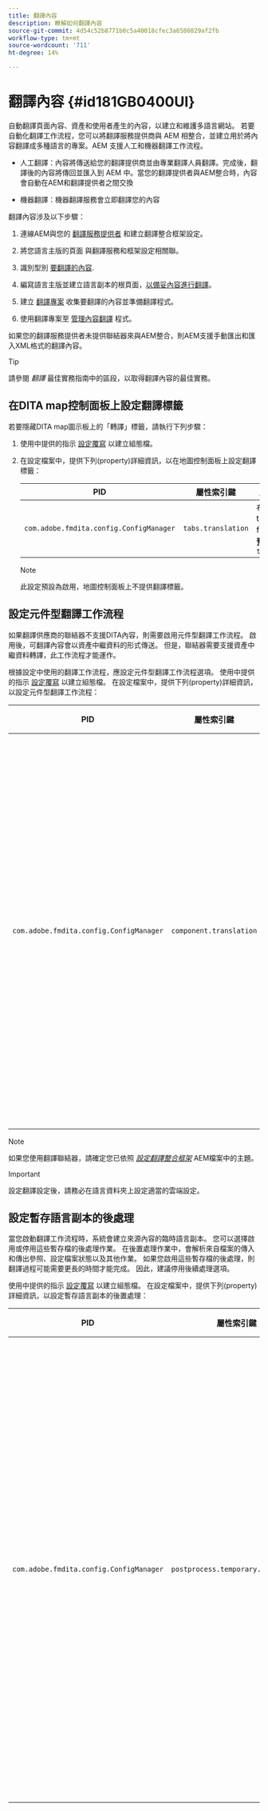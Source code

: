 ```yaml
---
title: 翻譯內容
description: 瞭解如何翻譯內容
source-git-commit: 4d54c52b8771b0c5a40018cfec3a6586029af2fb
workflow-type: tm+mt
source-wordcount: '711'
ht-degree: 14%

---
```



# 翻譯內容 {#id181GB0400UI}

自動翻譯頁面內容、資產和使用者產生的內容，以建立和維護多語言網站。 若要自動化翻譯工作流程，您可以將翻譯服務提供商與 AEM 相整合，並建立用於將內容翻譯成多種語言的專案。AEM 支援人工和機器翻譯工作流程。

- 人工翻譯：內容將傳送給您的翻譯提供商並由專業翻譯人員翻譯。完成後，翻譯後的內容將傳回並匯入到 AEM 中。當您的翻譯提供者與AEM整合時，內容會自動在AEM和翻譯提供者之間交換

- 機器翻譯：機器翻譯服務會立即翻譯您的內容


翻譯內容涉及以下步驟：

1. 連線AEM與您的 [翻譯服務提供者](https://experienceleague.adobe.com/docs/experience-manager-cloud-service/sites/administering/reusing-content/translation/integration-framework.html?lang=en) 和建立翻譯整合框架設定。

1. 將您語言主版的頁面 與翻譯服務和框架設定相關聯。

1. 識別型別 [要翻譯的內容](https://experienceleague.adobe.com/docs/experience-manager-cloud-service/sites/administering/reusing-content/translation/rules.html?lang=en).

1. 編寫語言主版並建立語言副本的根頁面，[以備妥內容進行翻譯](https://experienceleague.adobe.com/docs/experience-manager-cloud-service/sites/administering/reusing-content/translation/preparation.html?lang=en)。

1. 建立 [翻譯專案](https://experienceleague.adobe.com/docs/experience-manager-cloud-service/sites/administering/reusing-content/translation/managing-projects.html?lang=en) 收集要翻譯的內容並準備翻譯程式。

1. 使用翻譯專案至 [管理內容翻譯](https://experienceleague.adobe.com/docs/experience-manager-cloud-service/sites/administering/reusing-content/translation/managing-projects.html?lang=en) 程式。


如果您的翻譯服務提供者未提供聯結器來與AEM整合，則AEM支援手動匯出和匯入XML格式的翻譯內容。

>[!TIP]
>
> 請參閱 *翻譯* 最佳實務指南中的區段，以取得翻譯內容的最佳實務。

## 在DITA map控制面板上設定翻譯標籤

若要隱藏DITA map圖示板上的「轉譯」標籤，請執行下列步驟：

1. 使用中提供的指示 [設定覆寫](download-install-additional-config-override.md#) 以建立組態檔。
1. 在設定檔案中，提供下列\(property\)詳細資訊，以在地圖控制面板上設定翻譯標籤：

   | PID | 屬性索引鍵 | 屬性值 |
   |---|------------|--------------|
   | `com.adobe.fmdita.config.ConfigManager` | `tabs.translation` | 布林值\( true/ false\)。<br> **預設值**: `true` |

   >[!NOTE]
   >
   > 此設定預設為啟用，地圖控制面板上不提供翻譯標籤。


## 設定元件型翻譯工作流程

如果翻譯供應商的聯結器不支援DITA內容，則需要啟用元件型翻譯工作流程。 啟用後，可翻譯內容會以資產中繼資料的形式傳送。 但是，聯結器需要支援資產中繼資料轉譯，此工作流程才能運作。

根據設定中使用的翻譯工作流程，應設定元件型翻譯工作流程選項。 使用中提供的指示 [設定覆寫](download-install-additional-config-override.md#) 以建立組態檔。 在設定檔案中，提供下列\(property\)詳細資訊，以設定元件型翻譯工作流程：

| PID | 屬性索引鍵 | 屬性值 |
|---|------------|--------------|
| `com.adobe.fmdita.config.ConfigManager` | `component.translation` | 布林值： <br>  — 如果您使用人工翻譯，則 *停用* \( `false`\) **元件式翻譯工作流程** 選項。 <br>  — 如果您使用機器翻譯，則 *啟用\( `true`\)* 此 **元件式翻譯工作流程** 選項。 |

>[!NOTE]
>
> 如果您使用翻譯聯結器，請確定您已依照 *[設定翻譯整合框架](https://experienceleague.adobe.com/docs/experience-manager-cloud-service/sites/administering/reusing-content/translation/integration-framework.html?lang=en)* AEM檔案中的主題。

>[!IMPORTANT]
>
> 設定翻譯設定後，請務必在語言資料夾上設定適當的雲端設定。

## 設定暫存語言副本的後處理

當您啟動翻譯工作流程時，系統會建立來源內容的臨時語言副本。 您可以選擇啟用或停用這些暫存檔的後處理作業。 在後置處理作業中，會解析來自檔案的傳入和傳出參照、設定檔案狀態以及其他作業。 如果您啟用這些暫存檔的後處理，則翻譯過程可能需要更長的時間才能完成。 因此，建議停用後續處理選項。

使用中提供的指示 [設定覆寫](download-install-additional-config-override.md#) 以建立組態檔。 在設定檔案中，提供下列\(property\)詳細資訊，以設定暫存語言副本的後置處理：

| PID | 屬性索引鍵 | 屬性值 |
|---|------------|--------------|
| `com.adobe.fmdita.config.ConfigManager` | `postprocess.temporary.langcopies` | 布林值： <br>  — 如果不想對暫存檔執行後期處理作業，則 *停用* \( false\) **處理後語言副本** 選項。<br>  — 如果要在暫存檔上執行後續處理作業，則 *啟用* \( true\) **處理後語言副本** 選項。<br> **預設值**： false |


